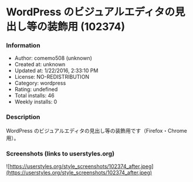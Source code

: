 # WordPress のビジュアルエディタの見出し等の装飾用 (102374)

### Information
- Author: comemo508 (unknown)
- Created at: unknown
- Updated at: 1/22/2016, 2:33:10 PM
- License: NO-REDISTRIBUTION
- Category: wordpress
- Rating: undefined
- Total installs: 46
- Weekly installs: 0


### Description
WordPress のビジュアルエディタの見出し等の装飾用です（Firefox・Chrome 用）。


### Screenshots (links to userstyles.org)
![https://userstyles.org/style_screenshots/102374_after.jpeg](https://userstyles.org/style_screenshots/102374_after.jpeg)


